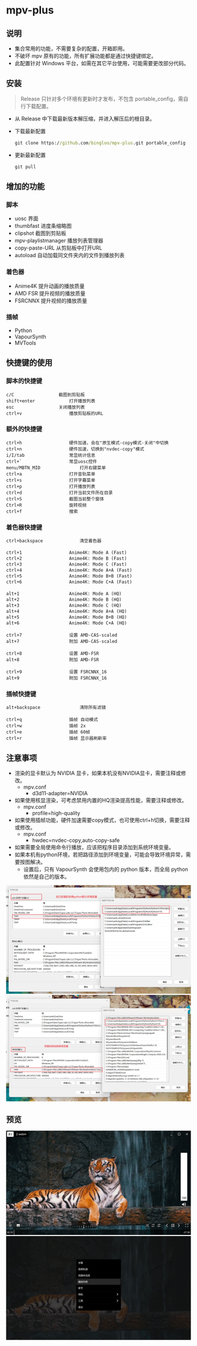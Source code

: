 # mpv-plus

## 说明

* 集合常用的功能，不需要复杂的配置，开箱即用。
* 不破坏 mpv 原有的功能，所有扩展功能都是通过快捷键绑定。
* 此配置针对 Windows 平台，如需在其它平台使用，可能需要更改部分代码。

## 安装

>Release 只针对多个环境有更新时才发布，不包含 portable_config，需自行下载配置。

* 从 Release 中下载最新版本解压缩，并进入解压后的根目录。

* 下载最新配置
  ````cmd
  git clone https://github.com/bingloo/mpv-plus.git portable_config
  ````
* 更新最新配置
  ````cmd
  git pull
  ````

## 增加的功能

### 脚本

* uosc 界面
* thumbfast 进度条缩略图
* clipshot 截图到剪贴板
* mpv-playlistmanager 播放列表管理器
* copy-paste-URL 从剪贴板中打开URL
* autoload 自动加载同文件夹内的文件到播放列表

### 着色器

* Anime4K 提升动画的播放质量
* AMD FSR 提升视频的播放质量
* FSRCNNX 提升视频的播放质量

### 插帧

* Python
* VapourSynth
* MVTools

## 快捷键的使用

### 脚本的快捷键

````
c/C					截图到剪贴板
shift+enter				打开播放列表
esc					关闭播放列表
ctrl+v					播放剪贴板的URL
````

### 额外的快捷键

````
ctrl+h					硬件加速，会在"原生模式-copy模式-关闭"中切换
ctrl+n					硬件加速，切换到"nvdec-copy"模式
i/I/tab					常显统计信息
ctrl+`					常显uosc控件
menu/MBTN_MID				打开右键菜单
ctrl+a					打开音轨菜单
ctrl+s					打开字幕菜单
ctrl+p					打开播放列表
ctrl+d					打开当前文件所在目录
ctrl+S					截图当前整个窗体
Ctrl+R					旋转视频
ctrl+f					搜索
````

### 着色器快捷键

````
ctrl+backspace				清空着色器

ctrl+1					Anime4K: Mode A (Fast)
ctrl+2					Anime4K: Mode B (Fast)
ctrl+3					Anime4K: Mode C (Fast)
ctrl+4					Anime4K: Mode A+A (Fast)
ctrl+5					Anime4K: Mode B+B (Fast)
ctrl+6					Anime4K: Mode C+A (Fast)

alt+1					Anime4K: Mode A (HQ)
alt+2					Anime4K: Mode B (HQ)
alt+3					Anime4K: Mode C (HQ)
alt+4					Anime4K: Mode A+A (HQ)
alt+5					Anime4K: Mode B+B (HQ)
alt+6					Anime4K: Mode C+A (HQ)

ctrl+7					设置 AMD-CAS-scaled
alt+7					附加 AMD-CAS-scaled

ctrl+8					设置 AMD-FSR
alt+8					附加 AMD-FSR

ctrl+9					设置 FSRCNNX_16
alt+9					附加 FSRCNNX_16
````

### 插帧快捷键

````
alt+backspace				清除所有滤镜

ctrl+q					插帧 自动模式
ctrl+w					插帧 2x
ctrl+e					插帧 60帧
ctrl+r					插帧 显示器刷新率
````

## 注意事项

* 渲染的显卡默认为 NVIDIA 显卡，如果本机没有NVIDIA显卡，需要注释或修改。
  * mpv.conf
    * d3d11-adapter=NVIDIA
* 如果使用核显渲染，可考虑禁用内置的HQ渲染提高性能，需要注释或修改。
  * mpv.conf
    * profile=high-quality
* 如果使用插帧功能，硬件加速需要copy模式，也可使用ctrl+h切换，需要注释或修改。
  * mpv.conf
    * hwdec=nvdec-copy,auto-copy-safe
* 如果需要全局使用命令行播放，应该把程序目录添加到系统环境变量。
* 如果本机有python环境，若把路径添加到环境变量，可能会导致环境异常，需要按图解决。
  * 设置后，只有 VapourSynth 会使用包内的 python 版本，而全局 python 依然是自己的版本。


<img src="docs/screenshot_01.png" alt="img" style="zoom:50%;" />
<img src="docs/screenshot_02.png" alt="img" syle="zoom:50%;" />

## 预览

<img src="docs/mpv-shot0001.jpg" alt="img" style="zoom:50%;" />
<img src="docs/mpv-shot0002.jpg" alt="img" style="zoom: 50%;" />
